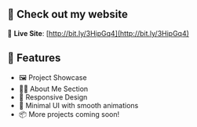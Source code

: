 ## 🚀 Check out my website
🔗 **Live Site**: [http://bit.ly/3HipGq4](http://bit.ly/3HipGq4)

## 🧩 Features

- 🖼️ Project Showcase
- 🧑‍💻 About Me Section
- 📱 Responsive Design
- 🎨 Minimal UI with smooth animations
- 📦 More projects coming soon!
